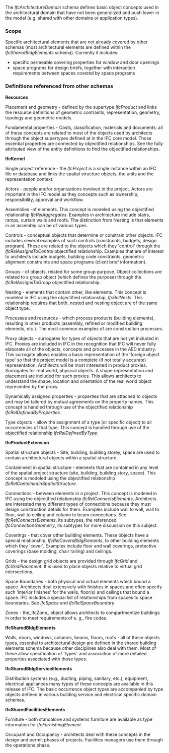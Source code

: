 ﻿The _IfcArchitectureDomain_ schema defines basic object concepts used in the architectural domain that have not been generalized and push lower in the model (e.g. shared with other domains or application types).

### Scope
Specific architectural elements that are not already covered by other schemas (most architectural elements are defined within the _IfcSharedBldgElements_ schema). Currently it includes:

* specific permeable covering properties for window and door openings
* space programs for design briefs, together with interaction requirements between spaces covered by space programs

### Definitions referenced from other schemas
**Resources**

Placement and geometry - defined by the supertype _IfcProduct_ and links the resource definitions of geometric contraints, representation, geometry, topology and geometric models.

Fundamental properties - Costs, classification, materials and documents: all of these concepts are related to most of the objects used by architects through the object supertypes defined at in the IFC core model. Those essential properties are connected by objectified relationships. See the fully attributed view of the entity definitions to find the objectified relationships.

**IfcKernel**

Single project reference - the _IfcProject_ is a single instance within an IFC file or database and links the spatial structure objects, the units and the representation context.

Actors - people and/or organizations involved in the project. Actors are important in the IFC model as they concepts such as ownership, responsibility, approval and workflow.

Assemblies -of elements. This concept is modeled using the objectified relationship _IfcRelAggregates_. Examples in architecture include stairs, ramps, curtain walls and roofs. The distinction from Nesting is that elements in an assembly can be of various types.

Controls - conceptual objects that determine or constrain other objects. IFC includes several examples of such controls (constraints, budgets, design program). These are related to the objects which they 'control' through the _IfcRelAssignsToControl_ objectified relationship. Examples that are of interest to architects include budgets, building code constraints, geometric alignment constraints and space programs (client brief information).

Groups - of objects, related for some group purpose. Object collections are related to a group object (which defines the purpose) through the _IfcRelAssignsToGroup_ objectified relationship.

Nesting - elements that contain other, like elements. This concept is modeled in IFC using the objectified relationship, _IfcRelNests_. This relationship requires that both, nested and nesting object are of the same object type.

Processes and resources - which process products (building elements), resulting in other products (assembly, refined or modified building elements, etc.). The most common examples of are construction processes.

Proxy objects - surrogates for types of objects that are not yet included in IFC. Proxies are included in IFC in the recognition that IFC will never fully elaborate all of the objects, concepts and processes in the AEC industry. This surrogate allows enables a basic representation of the 'foreign object type' so that the project model is a complete (if not totally accurate) representation. Architects will be most interested in product proxies. Surrogates for real world, physical objects. A shape representation and placement are included for such proxies. This allows architects to understand the shape, location and orientation of the real world object represented by the proxy.

Dynamically assigned properties - properties that are attached to objects and may be tailored by mutual agreements on the property names. This concept is handled through use of the objectified relationship _IfcRelDefinedByProperties_.

Type objects - allow the assignment of a type (or specific object) to all occurrencies of that type. This concept is handled through use of the objectified relationship _IfcRelDefinedByType_.

**IfcProductExtension**

Spatial structure objects - Site, building, building storey, space are used to contain architectural objects within a spatial structure.

Containment in spatial structure - elements that are contained in any level of the spatial project structure (site, building, building story, space). This concept is modeled using the objectified relationship _IfcRelContainedInSpatialStructure_.

Connections - between elements in a project. This concept is modeled in IFC using the objectified relationship _IfcRelConnectsElements_. Architects are interested many different types of connections because they must design construction details for them. Examples include wall to wall, wall to floor, wall to ceiling and column to beam connections. See _IfcRelConnectsElements_, its subtypes, the referenced _IfcConnectionGeometry_, its subtypes for more discussion on this subject.

Coverings - that cover other building elements. These objects have a special relationship, _IfcRelCoversBldgElements_, to other building elements which they 'cover'. Examples include floor and wall coverings, protective coverings (base molding, chair railing) and ceilings.

Grids - the design grid objects are provided through _IfcGrid_ and _IfcGridPlacement_. It is used to place objects relative to virtual grid intersections.

Space Boundaries - both physical and virtual elements which bound a space. Architects deal extensively with finishes in spaces and often specify such 'interior finishes' for the walls, floor(s) and ceilings that bound a space. IFC includes a special list of relationships from spaces to space boundaries. See _IfcSpace_ and _IfcRelSpaceBoundary_.

Zones - the_IfcZone_ object allows architects to compartmentize buildings in order to meet requirements of e. g., fire codes.

**IfcSharedBldgElements**

Walls, doors, windows, columns, beams, floors, roofs - all of these objects types, essential to architectural design are defined in the shared building elements schema because other disciplines also deal with them. Most of these allow specification of 'types' and association of more detailed properties associated with those types.

**IfcSharedBldgServiceElements**

Distribution systems (e.g., ducting, piping, sanitary, etc.), equipment, electrical appliances many types of these concepts are available in this release of IFC. The basic occurrence object types are accompanied by type objects defined in various building service and electrical specific domain schemas.

**IfcSharedFacilitiesElements**

Furniture - both standalone and systems furniture are available as type information for _IfcFurnishingElement_.

Occupant and Occupancy - architects deal with these concepts in the design and permit phases of projects. Facilities managers use them through the operations phase.
